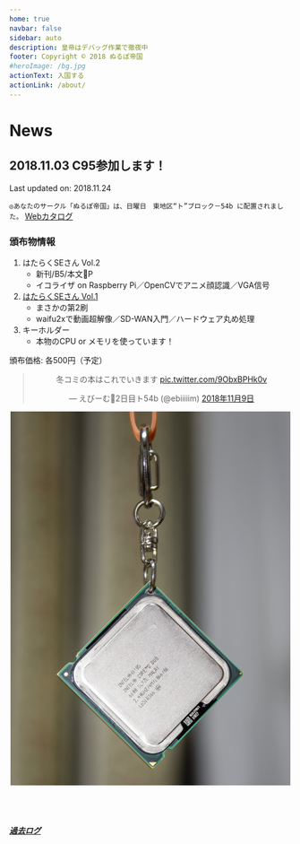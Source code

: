 ```yaml
---
home: true
navbar: false
sidebar: auto
description: 皇帝はデバッグ作業で徹夜中
footer: Copyright © 2018 ぬるぽ帝国
#heroImage: /bg.jpg
actionText: 入国する
actionLink: /about/
---
```


# News

## 2018.11.03 C95参加します！

Last updated on: 2018.11.24

`◎あなたのサークル「ぬるぽ帝国」は、日曜日　東地区“ト”ブロック－54b に配置されました。`
[Webカタログ](https://webcatalog.circle.ms/Circle/14210340)

### 頒布物情報

1. はたらくSEさん Vol.2
    - 新刊/B5/本文🤔P
    - イコライザ on Raspberry Pi／OpenCVでアニメ顔認識／VGA信号
2. [はたらくSEさん Vol.1](/publications/#%E3%81%AF%E3%81%9F%E3%82%89%E3%81%8Fse%E3%81%95%E3%82%93-vol-1)
    - まさかの第2刷
    - waifu2xで動画超解像／SD-WAN入門／ハードウェア丸め処理
3. キーホルダー
    - 本物のCPU or メモリを使っています！

頒布価格: 各500円（予定）

<center>
<blockquote class="twitter-tweet" data-lang="ja"><p lang="ja" dir="ltr">冬コミの本はこれでいきます <a href="https://t.co/9ObxBPHk0v">pic.twitter.com/9ObxBPHk0v</a></p>&mdash; えびーむ🍤2日目ト54b (@ebiiiiim) <a href="https://twitter.com/ebiiiiim/status/1060963471221653504?ref_src=twsrc%5Etfw">2018年11月9日</a></blockquote>
</center>
<script2 async src="https://platform.twitter.com/widgets.js" charset="utf-8"></script2>

<center>
<img src="./cpu-kc.jpg" width="500px" />
</center>

<br><br>
##### [過去ログ](/archives/)
